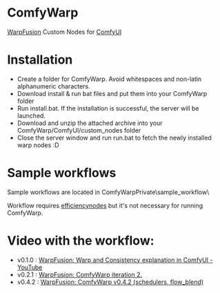 # ComfyWarp
[WarpFusion](https://github.com/Sxela/WarpFusion) Custom Nodes for [ComfyUI](https://github.com/comfyanonymous/ComfyUI)

# Installation
- Create a folder for ComfyWarp. Avoid whitespaces and non-latin alphanumeric characters. 
- Download install & run bat files and put them into your ComfyWarp folder
- Run install.bat. If the installation is successful, the server will be launched.
- Download and unzip the attached archive into your ComfyWarp/ComfyUI/custom_nodes folder 
- Close the server window and run run.bat to fetch the newly installed warp nodes :D
  
# Sample workflows
Sample workflows are located in ComfyWarpPrivate\sample_workflow\

Workflow requires [efficiencynodes](https://github.com/LucianoCirino/efficiency-nodes-comfyui) but it's not necessary for running ComfyWarp.

# Video with the workflow:
- v0.1.0 : [WarpFusion: Warp and Consistency explanation in ComfyUI - YouTube](https://www.youtube.com/watch?v=ZuPBDRjwtu0&t=20s)
- v0.2.1 : [WarpFusion: ComfyWarp iteration 2.](https://www.youtube.com/watch?v=vRpmx5Iusdo&t=1s)
- v0.4.2 : [WarpFusion: ComfyWarp v0.4.2 (schedulers, flow_blend)](https://www.youtube.com/watch?v=CdP8fus_vNg)
